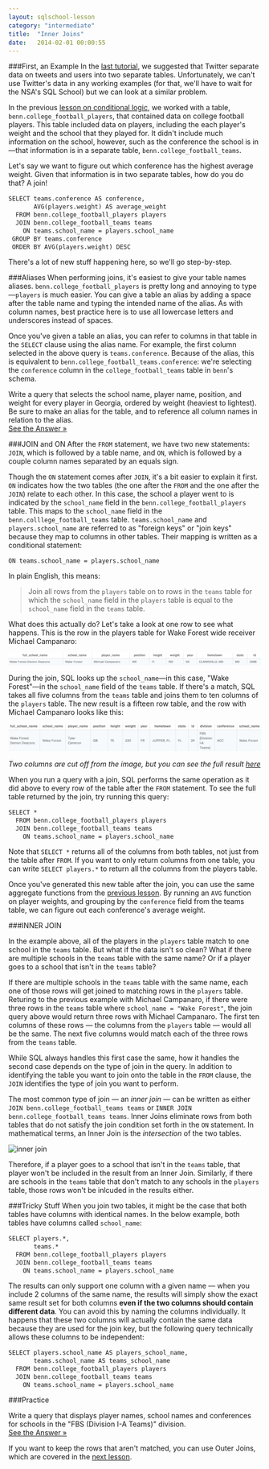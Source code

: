 ```yaml
---
layout: sqlschool-lesson
category: "intermediate"
title:  "Inner Joins"
date:   2014-02-01 00:00:55
---
```


###First, an Example
In the [last tutorial](/intermediate/join-intro.html), we suggested that Twitter separate data on tweets and users into two separate tables. Unfortunately, we can't use Twitter's data in any working examples (for that, we'll have to wait for the NSA's SQL School) but we can look at a similar problem.

In the previous [lesson on conditional logic](/intermediate/case.html), we worked with a table, `benn.college_football_players`, that contained data on college football players. This table included data on players, including the each player's weight and the school that they played for. It didn't include much information on the school, however, such as the conference the school is in&mdash;that information is in a separate table, `benn.college_football_teams`. 

Let's say we want to figure out which conference has the highest average weight. Given that information is in two separate tables, how do you do that? A join!

    SELECT teams.conference AS conference,
           AVG(players.weight) AS average_weight
      FROM benn.college_football_players players
      JOIN benn.college_football_teams teams
        ON teams.school_name = players.school_name
     GROUP BY teams.conference
     ORDER BY AVG(players.weight) DESC

There's a lot of new stuff happening here, so we'll go step-by-step.

###Aliases
When performing joins, it's easiest to give your table names aliases. `benn.college_football_players` is pretty long and annoying to type&mdash;`players` is much easier. You can give a table an alias by adding a space after the table name and typing the intended name of the alias. As with column names, best practice here is to use all lowercase letters and underscores instead of spaces.

Once you've given a table an alias, you can refer to columns in that table in the `SELECT` clause using the alias name. For example, the first column selected in the above query is `teams.conference`. Because of the alias, this is equivalent to `benn.college_football_teams.conference`: we're selecting the `conference` column in the `college_football_teams` table in `benn`'s schema.

<div class="practice-prob">
  Write a query that selects the school name, player name, position, and weight for every player in Georgia, ordered by weight (heaviest to lightest). Be sure to make an alias for the table, and to reference all column names in relation to the alias.
</div>
<div class="practice-prob-answer">
  <a href="https://modeanalytics.com/tutorial/reports/b4bc413f9399" target="_blank">See the Answer &raquo;</a>
</div>

###JOIN and ON
After the `FROM` statement, we have two new statements: `JOIN`, which is followed by a table name, and `ON`, which is followed by a couple column names separated by an equals sign.

Though the `ON` statement comes after `JOIN`, it's a bit easier to explain it first. `ON` indicates how the two tables (the one after the `FROM` and the one after the `JOIN`) relate to each other. In this case, the school a player went to is indicated by the `school_name` field in the `benn.college_football_players` table. This maps to the `school_name` field in the `benn.colllege_football_teams` table. `teams.school_name` and `players.school_name` are referred to as "foreign keys" or "join keys" because they map to columns in other tables. Their mapping is written as a conditional statement:

<!-- DEREK: Is it important that you use the term 'map'?  It would be easier/make more sense to a beginner to describe this a bit more plainly.  -->

    ON teams.school_name = players.school_name

In plain English, this means:

> Join all rows from the `players` table on to rows in the `teams` table for which the `school_name` field in the `players` table is equal to the `school_name` field in the `teams` table.

What does this actually do? Let's take a look at one row to see what happens. This is the row in the players table for Wake Forest wide receiver Michael Campanaro:

<!-- DEREK: I think this section could better demonstrate join keys.  If you had images of both indivitual section first, then an image of them joined together with the key column highlighted in a different color/organized so it is the actual bridge point between the two tables, it would be easier for a reader to understand.  Text would of course need to be adjusted to reflect this.  Also, these small images are really hard to read.  I know the formatting is nice this way, but this is a pain in the ass for me, so I can only imagine what older users would think. -->


![WF player](/images/intermediate/player-join-example.png)

During the join, SQL looks up the `school_name`&mdash;in this case, "Wake Forest"&mdash;in the `school_name` field of the `teams` table. If there's a match, SQL takes all five columns from the `teams` table and joins them to ten columns of the `players` table. The new result is a fifteen row table, and the row with Michael Campanaro looks like this:

![After join](/images/intermediate/player-after-join-example.png)

*Two columns are cut off from the image, but you can see the full result [here](https://modeanalytics.com/tutorial/reports/12fac4065977/runs/51234e84bc0d)*

When you run a query with a join, SQL performs the same operation as it did above to every row of the table after the `FROM` statement. To see the full table returned by the join, try running this query:

    SELECT *
      FROM benn.college_football_players players
      JOIN benn.college_football_teams teams
        ON teams.school_name = players.school_name

Note that `SELECT *` returns all of the columns from both tables, not just from the table after `FROM`. If you want to only return columns from one table, you can write `SELECT players.*` to return all the columns from the players table.

Once you've generated this new table after the join, you can use the same aggregate functions from the [previous lesson](/intermediate/aggregation-functions.html). By running an `AVG` function on player weights, and grouping by the `conference` field from the teams table, we can figure out each conference's average weight.

###INNER JOIN

In the example above, all of the players in the `players` table match to one school in the `teams` table. But what if the data isn't so clean? What if there are multiple schools in the `teams` table with the same name? Or if a player goes to a school that isn't in the `teams` table? 

If there are multiple schools in the `teams` table with the same name, each one of those rows will get joined to matching rows in the `players` table. Returing to the previous example with Michael Campanaro, if there were three rows in the `teams` table where `school_name = "Wake Forest"`, the join query above would return three rows with Michael Campanaro. The first ten columns of these rows &mdash; the columns from the `players` table &mdash; would all be the same. The next five columns would match each of the three rows from the `teams` table.

While SQL always handles this first case the same, how it handles the second case depends on the type of join in the query. In addition to identifying the table you want to join onto the table in the `FROM` clause, the `JOIN` identifies the type of join you want to perform. 

<!-- DEREK: It's pretty vague when you refer to 'this first case' vs the second case.  'This' makes it sound like what you were just talking about is the first case, although I don't think that's what you mean.  Just clarify this sentence.  -->

The most common type of join &mdash; an *inner join* &mdash; can be written as either `JOIN benn.college_football_teams teams` or `INNER JOIN benn.college_football_teams teams`. Inner Joins eliminate rows from both tables that do not satisfy the join condition set forth in the `ON` statement. In mathematical terms, an Inner Join is the *intersection* of the two tables.

![inner join](http://www.w3schools.com/sql/img_innerjoin.gif)

Therefore, if a player goes to a school that isn't in the `teams` table, that player won't be included in the result from an Inner Join. Similarly, if there are schools in the `teams` table that don't match to any schools in the `players` table, those rows won't be inlcuded in the results either.

###Tricky Stuff
When you join two tables, it might be the case that both tables have columns with identical names. In the below example, both tables have columns called `school_name`:

    SELECT players.*,
           teams.*
      FROM benn.college_football_players players
      JOIN benn.college_football_teams teams
        ON teams.school_name = players.school_name

The results can only support one column with a given name &mdash; when you include 2 columns of the same name, the results will simply show the exact same result set for both columns **even if the two columns should contain different data**. You can avoid this by naming the columns individually. It happens that these two columns will actually contain the same data because they are used for the join key, but the following query technically allows these columns to be independent:

    SELECT players.school_name AS players_school_name,
           teams.school_name AS teams_school_name
      FROM benn.college_football_players players
      JOIN benn.college_football_teams teams
        ON teams.school_name = players.school_name

###Practice

<div class="practice-prob">
  Write a query that displays player names, school names and conferences for schools in the "FBS (Division I-A Teams)" division.
</div>
<div class="practice-prob-answer">
  <a href="https://modeanalytics.com/derek/reports/5524469aae3e" target="_blank">See the Answer &raquo;</a>
</div>

<!--
<div class="practice-prob">
  Join practice 2
</div>
<div class="practice-prob-answer">
  <a href="http://" target="_blank">See the Answer &raquo;</a>
</div>
-->

If you want to keep the rows that aren't matched, you can use Outer Joins, which are covered in the [next lesson](/intermediate/outer-joins.html).